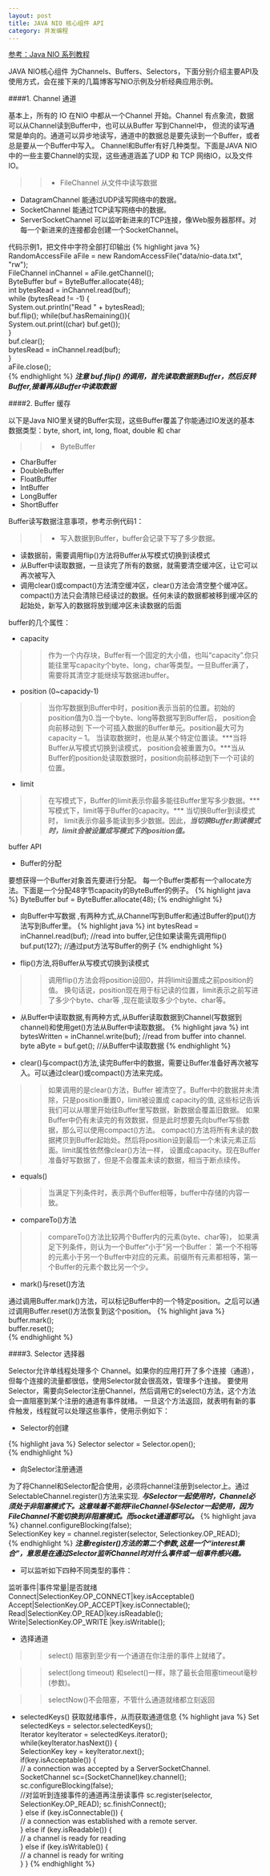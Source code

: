 ```yaml
---
layout: post
title: JAVA NIO 核心组件 API
category: 并发编程
---
```

[参考：Java NIO 系列教程  ](http://www.iteye.com/magazines/132-Java-NIO)

JAVA NIO核心组件 为Channels、Buffers、Selectors，下面分别介绍主要API及使用方式，会在接下来的几篇博客写NIO示例及分析经典应用示例。

####1.	 Channel 通道

基本上，所有的 IO 在NIO 中都从一个Channel 开始。Channel 有点象流，数据可以从Channel读到Buffer中，也可以从Buffer 写到Channel中，
但流的读写通常是单向的。通道可以异步地读写，通道中的数据总是要先读到一个Buffer，或者总是要从一个Buffer中写入。
Channel和Buffer有好几种类型。下面是JAVA NIO中的一些主要Channel的实现，这些通道涵盖了UDP 和 TCP 网络IO，以及文件IO。 

>> * FileChannel  从文件中读写数据
* DatagramChannel 能通过UDP读写网络中的数据。
* SocketChannel 能通过TCP读写网络中的数据。
* ServerSocketChannel 可以监听新进来的TCP连接，像Web服务器那样。对每一个新进来的连接都会创建一个SocketChannel。

代码示例1，把文件中字符全部打印输出
{% highlight java %}
RandomAccessFile aFile = new RandomAccessFile("data/nio-data.txt", "rw");  
FileChannel inChannel = aFile.getChannel();  
ByteBuffer buf = ByteBuffer.allocate(48);  
int bytesRead = inChannel.read(buf);  
while (bytesRead != -1) {  
	System.out.println("Read " + bytesRead);  
	buf.flip();
	while(buf.hasRemaining()){  
		System.out.print((char) buf.get());  
	}  
	buf.clear();  
	bytesRead = inChannel.read(buf);  
}  
aFile.close();  
{% endhighlight %}
***注意 buf.flip() 的调用，首先读取数据到Buffer，然后反转Buffer,接着再从Buffer中读取数据***

####2.	 Buffer 缓存

以下是Java NIO里关键的Buffer实现，这些Buffer覆盖了你能通过IO发送的基本数据类型：byte, short, int, long, float, double 和 char

>> * ByteBuffer
*	CharBuffer
*	DoubleBuffer
*	FloatBuffer
*	IntBuffer
*	LongBuffer
*	ShortBuffer


Buffer读写数据注意事项，参考示例代码1：

>> *	写入数据到Buffer，buffer会记录下写了多少数据。
*	读数据前，需要调用flip()方法将Buffer从写模式切换到读模式
*	从Buffer中读取数据，一旦读完了所有的数据，就需要清空缓冲区，让它可以再次被写入
*	调用clear()或compact()方法清空缓冲区，clear()方法会清空整个缓冲区。 
	compact()方法只会清除已经读过的数据。任何未读的数据都被移到缓冲区的起始处，新写入的数据将放到缓冲区未读数据的后面

buffer的几个属性：

* capacity 

>> 作为一个内存块，Buffer有一个固定的大小值，也叫“capacity”.你只能往里写capacity个byte、long，char等类型。一旦Buffer满了，
需要将其清空才能继续写数据进buffer。 

* position (0~capacidy-1)

>> 当你写数据到Buffer中时，position表示当前的位置。初始的position值为0.当一个byte、long等数据写到Buffer后， position会向前移动到
下一个可插入数据的Buffer单元。position最大可为capacity – 1。 当读取数据时，也是从某个特定位置读。***当将Buffer从写模式切换到读模式，
position会被重置为0。***当从Buffer的position处读取数据时，position向前移动到下一个可读的位置。 

* limit 

>> 在写模式下，Buffer的limit表示你最多能往Buffer里写多少数据。*** 写模式下，limit等于Buffer的capacity。*** 
当切换Buffer到读模式时， limit表示你最多能读到多少数据。因此，***当切换Buffer到读模式时，limit会被设置成写模式下的position值。***

buffer API

* Buffer的分配 

要想获得一个Buffer对象首先要进行分配。 每一个Buffer类都有一个allocate方法。下面是一个分配48字节capacity的ByteBuffer的例子。 
{% highlight java %}
  ByteBuffer buf = ByteBuffer.allocate(48);
{% endhighlight %}

* 向Buffer中写数据 ,有两种方式,从Channel写到Buffer和通过Buffer的put()方法写到Buffer里。
{% highlight java %}
int bytesRead = inChannel.read(buf); //read into buffer,记住如果读需先调用flip()
buf.put(127); //通过put方法写Buffer的例子
{% endhighlight %}

* flip()方法,将Buffer从写模式切换到读模式 

>>调用flip()方法会将position设回0，并将limit设置成之前position的值。 
换句话说，position现在用于标记读的位置，limit表示之前写进了多少个byte、char等 ,现在能读取多少个byte、char等。 

* 从Buffer中读取数据,有两种方式,从Buffer读取数据到Channel(写数据到channel)和使用get()方法从Buffer中读取数据。
{% highlight java %}
int bytesWritten = inChannel.write(buf); //read from buffer into channel.
byte aByte = buf.get(); //从Buffer中读取数据
{% endhighlight %}

* clear()与compact()方法,读完Buffer中的数据，需要让Buffer准备好再次被写入。可以通过clear()或compact()方法来完成。 

>>如果调用的是clear()方法，Buffer 被清空了。Buffer中的数据并未清除，只是position重置0，limit被设置成 capacity的值,
这些标记告诉我们可以从哪里开始往Buffer里写数据，新数据会覆盖旧数据。
如果Buffer中仍有未读完的有效数据，但是此时想要先向buffer写些数据，那么可以使用compact()方法。
compact()方法将所有未读的数据拷贝到Buffer起始处。然后将position设到最后一个未读元素正后面。limit属性依然像clear()方法一样，
设置成capacity。现在Buffer准备好写数据了，但是不会覆盖未读的数据，相当于断点续传。

* equals() 

>> 当满足下列条件时，表示两个Buffer相等，buffer中存储的内容一致。

* compareTo()方法

>>compareTo()方法比较两个Buffer内的元素(byte、char等)， 如果满足下列条件，则认为一个Buffer“小于”另一个Buffer： 
第一个不相等的元素小于另一个Buffer中对应的元素。前缀所有元素都相等，第一个Buffer的元素个数比另一个少。

* mark()与reset()方法 

通过调用Buffer.mark()方法，可以标记Buffer中的一个特定position。之后可以通过调用Buffer.reset()方法恢复到这个position。
{% highlight java %}
buffer.mark();    
buffer.reset();  
{% endhighlight %}

####3.	 Selector 选择器

Selector允许单线程处理多个 Channel。如果你的应用打开了多个连接（通道），但每个连接的流量都很低，使用Selector就会很高效，管理多个连接。
要使用Selector，需要向Selector注册Channel，然后调用它的select()方法，这个方法会一直阻塞到某个注册的通道有事件就绪。
一旦这个方法返回，就表明有新的事件触发，线程就可以处理这些事件，使用示例如下：


* Selector的创建

{% highlight java %}
Selector selector = Selector.open();  
{% endhighlight %}

* 向Selector注册通道 

为了将Channel和Selector配合使用，必须将channel注册到selector上。通过SelectableChannel.register()方法来实现.
***与Selector一起使用时，Channel必须处于非阻塞模式下。这意味着不能将FileChannel与Selector一起使用，因为FileChannel不能切换到非阻塞模式。而socket通道都可以。***
{% highlight java %}
channel.configureBlocking(false);  
SelectionKey key = channel.register(selector, Selectionkey.OP_READ);  
{% endhighlight %} 
***注意register()方法的第二个参数,这是一个“interest集合”，意思是在通过Selector监听Channel时对什么事件或一组事件感兴趣。***

* 可以监听如下四种不同类型的事件：

监听事件|事件常量|是否就绪
Connect|SelectionKey.OP_CONNECT|key.isAcceptable()
Accept|SelectionKey.OP_ACCEPT|key.isConnectable();
Read|SelectionKey.OP_READ|key.isReadable();  
Write|SelectionKey.OP_WRITE |key.isWritable(); 

* 选择通道
 
>>select()	阻塞到至少有一个通道在你注册的事件上就绪了。 

>>select(long timeout)	和select()一样，除了最长会阻塞timeout毫秒(参数)。 

>>selectNow()不会阻塞，不管什么通道就绪都立刻返回

* selectedKeys() 获取就绪事件，从而获取通道信息
{% highlight java %}
Set selectedKeys = selector.selectedKeys();  
Iterator keyIterator = selectedKeys.iterator();  
while(keyIterator.hasNext()) {  
    SelectionKey key = keyIterator.next();  
    if(key.isAcceptable()) {  
         // a connection was accepted by a ServerSocketChannel.  
         SocketChannel sc=(SocketChannel)key.channel();  
         sc.configureBlocking(false);  
         //对监听到连接事件的通道再注册读事件
		 sc.register(selector, SelectionKey.OP_READ);
         sc.finishConnect();   
    } else if (key.isConnectable()) {  
        // a connection was established with a remote server.  
    } else if (key.isReadable()) {  
         // a channel is ready for reading  
    } else if (key.isWritable()) {  
        // a channel is ready for writing  
    }
   }
{% endhighlight %} 


	  
	 
	
	 





  



 